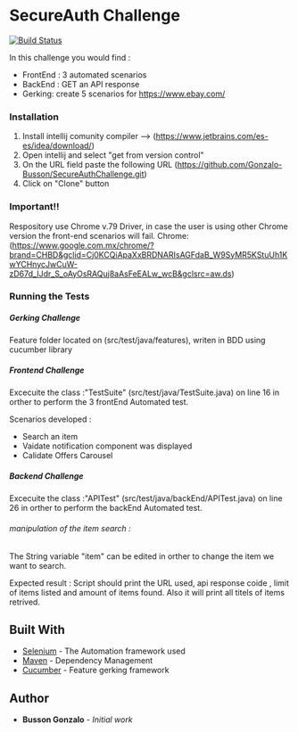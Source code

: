 # SecureAuth Challenge


[![Build Status](https://travis-ci.org/joemccann/dillinger.svg?branch=master)](https://travis-ci.org/joemccann/dillinger)

In this challenge you would find :
- FrontEnd : 3 automated scenarios
- BackEnd : GET an API response
- Gerking: create 5 scenarios for https://www.ebay.com/
    

### Installation
1) Install intellij comunity compiler  --> (https://www.jetbrains.com/es-es/idea/download/)
2) Open intellij and select "get from version control"
3) On the URL field paste the following URL (https://github.com/Gonzalo-Busson/SecureAuthChallenge.git)
4) Click on "Clone" button


### Important!! 
Respository use Chrome v.79 Driver, in case the user is using other Chrome version the front-end scenarios will fail.
Chrome:(https://www.google.com.mx/chrome/?brand=CHBD&gclid=Cj0KCQiApaXxBRDNARIsAGFdaB_W9SyMR5KStuUh1KwYCHnycJwCuW-zD67d_IJdr_S_oAyOsRAQuj8aAsFeEALw_wcB&gclsrc=aw.ds)

### Running the Tests

##### Gerking Challenge
Feature folder located on (src/test/java/features), writen in BDD using cucumber library 

##### Frontend Challenge
Excecuite the  class :"TestSuite" (src/test/java/TestSuite.java) on line 16 in orther to perform the 3 frontEnd Automated test. 

Scenarios developed : 
- Search an item
- Vaidate notification component was displayed 
- Calidate Offers Carousel

##### Backend Challenge

Excecuite the  class :"APITest" (src/test/java/backEnd/APITest.java) on line 26 in orther to perform the  backEnd  Automated test. 


###### manipulation of the item search :
The String variable  "item" can be edited in orther to change the item we want to search.


Expected result : Script should print  the URL used, api response coide , limit of items listed and amount of items found. Also it will print all titels of items retrived. 




## Built With

* [Selenium](https://selenium.dev) - The Automation framework used
* [Maven](https://maven.apache.org/) - Dependency Management
* [Cucumber](https://cucumber.io/) - Feature gerking framework 
## Author

* **Busson Gonzalo** - *Initial work* 


